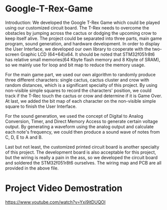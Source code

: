 # Google-T-Rex-Game
Introduction: We developed the Google T-Rex Game which could be played using our customized circuit board. The T-Rex needs to overcome the obstacles by jumping across the cactus or dodging the upcoming crow to keep itself alive. The project could be separated into three parts, main game program, sound generation, and hardware development. In order to display the User Interface, we developed our own library to cooperate with the two-screen Graphic LCD (64+64)x64. It should be noted that STM32f051r8t6 has relative small memories(64 Kbyte flash memory and 8 Kbyte of SRAM), so we mainly use for loop and bit map to reduce the memory usage.

For the main game part, we used our own algorithm to randomly produce three different characters: single cactus, cactus cluster and crow with random distances, which is a significant specialty of this project. By using non-visible simple squares to record the characters' position, we could track if the T-Rec touch the cactus or crow and determine if it is Game Over. At last, we added the bit map of each character on the non-visible simple square to finish the User Interface.

For the sound generation, we used the concept of Digital to Analog Conversion, Timer, and Direct Memory Access to generate certain voltage output. By generating a waveform using the analog output and calculate each note's frequency, we could then produce a sound wave of notes from C, D, E to A and B.

Last but not least, the customized printed circuit board is another specialty of this project. The development board is also acceptable for this project, but the wiring is really a pain in the ass, so we developed the circuit board and soldered the STM32f051r8t6 ourselves. The wiring map and PCB are all provided in the above file.

# Project Video Demostration
https://www.youtube.com/watch?v=Yxi9itDUQOI
